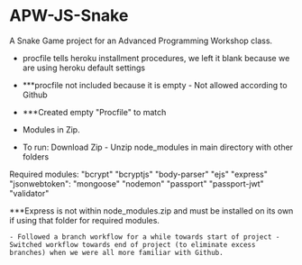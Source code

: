 # APW-JS-Snake
A Snake Game project for an Advanced Programming Workshop class.

- procfile tells heroku installment procedures, we left it blank because we are using heroku default settings
- ***procfile not included because it is empty - Not allowed according to Github
- ***Created empty "Procfile" to match

- Modules in Zip.
- To run: Download Zip - Unzip node_modules in main directory with other folders

Required modules:
   "bcrypt"
    "bcryptjs"
    "body-parser"
    "ejs"
    "express"
    "jsonwebtoken":
    "mongoose"
    "nodemon"
    "passport"
    "passport-jwt"
    "validator"
    
 ***Express is not within node_modules.zip and must be installed on its own if using that folder for required modules.
    
    - Followed a branch workflow for a while towards start of project - Switched workflow towards end of project (to eliminate excess branches) when we were all more familiar with Github.
